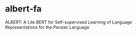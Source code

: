 # albert-fa
ALBERT: A Lite BERT for Self-supervised Learning of Language Representations for the Persian Language
